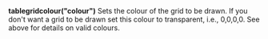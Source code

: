 <a name="tablegridcolour"><h3 style="padding-top: 40px; margin-top: 40px;"></h3></a>
**tablegridcolour("colour")** Sets the colour of the grid to be drawn. If you don't want a grid to be drawn set this colour to transparent, i.e., 0,0,0,0. See above for details on valid colours.

<!--UPDATE WIDGET_IN_CSOUND
    SIdent sprintf "tablegridcolour(%d, %d, %d) ", rnd(255), rnd(255), rnd(255)
    SIdentifier strcat SIdentifier, SIdent  
-->